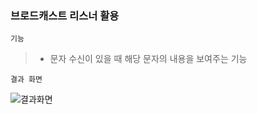 ### 브로드캐스트 리스너 활용

`기능`

> - 문자 수신이 있을 때 해당 문자의 내용을 보여주는 기능

`결과 화면`

![결과화면](https://user-images.githubusercontent.com/81904943/144648019-47a0593c-0a91-4dd0-b4f4-e08454066dc2.PNG)
